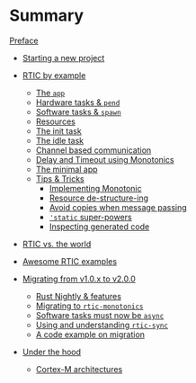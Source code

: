 # Summary

[Preface](./preface.md)

- [Starting a new project](./starting_a_project.md)
- [RTIC by example](./by-example.md)
  - [The `app`](./by-example/app.md)
  - [Hardware tasks & `pend`](./by-example/hardware_tasks.md)
  - [Software tasks & `spawn`](./by-example/software_tasks.md)
  - [Resources](./by-example/resources.md)
  - [The init task](./by-example/app_init.md)
  - [The idle task](./by-example/app_idle.md)
  - [Channel based communication](./by-example/channel.md)
  - [Delay and Timeout using Monotonics](./by-example/delay.md)
  - [The minimal app](./by-example/app_minimal.md)
  - [Tips & Tricks](./by-example/tips/index.md)
    - [Implementing Monotonic](./by-example/tips/monotonic_impl.md)
    - [Resource de-structure-ing](./by-example/tips/destructureing.md)
    - [Avoid copies when message passing](./by-example/tips/indirection.md)
    - [`'static` super-powers](./by-example/tips/static_lifetimes.md)
    - [Inspecting generated code](./by-example/tips/view_code.md)
    <!-- - [Running tasks from RAM](./by-example/tips/from_ram.md) -->
    <!-- - [`#[cfg(..)]` support](./by-example/tips.md) -->
- [RTIC vs. the world](./rtic_vs.md)
- [Awesome RTIC examples](./awesome_rtic.md)
- [Migrating from v1.0.x to v2.0.0](./migration_v1_v2.md)
  - [Rust Nightly & features](./migration_v1_v2/nightly.md)
  - [Migrating to `rtic-monotonics`](./migration_v1_v2/monotonics.md)
  - [Software tasks must now be `async`](./migration_v1_v2/async_tasks.md)
  - [Using and understanding `rtic-sync`](./migration_v1_v2/rtic-sync.md)
  - [A code example on migration](./migration_v1_v2/complete_example.md)
- [Under the hood](./internals.md)
  - [Cortex-M architectures](./internals/targets.md)
  <!--- [Interrupt configuration](./internals/interrupt-configuration.md)-->
  <!--- [Non-reentrancy](./internals/non-reentrancy.md)-->
  <!--- [Access control](./internals/access.md)-->
  <!--- [Late resources](./internals/late-resources.md)-->
  <!--- [Critical sections](./internals/critical-sections.md)-->
  <!--- [Ceiling analysis](./internals/ceilings.md)-->
  <!--- [Software tasks](./internals/tasks.md)-->
  <!--- [Timer queue](./internals/timer-queue.md)-->

  <!-- - [Defining tasks](./by-example/app_task.md) -->
  <!-- - [Software tasks & `spawn`](./by-example/software_tasks.md)
    - [Message passing & `capacity`](./by-example/message_passing.md)
    - [Task priorities](./by-example/app_priorities.md)
    - [Monotonic & `spawn_{at/after}`](./by-example/monotonic.md) 
  -->
